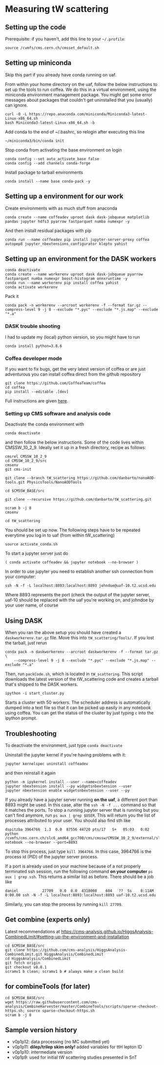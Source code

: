# Measuring tW scattering


## Setting up the code

Prerequisite: if you haven't, add this line to your `~/.profile`:
```
source /cvmfs/cms.cern.ch/cmsset_default.sh
```

## Setting up miniconda

Skip this part if you already have conda running on uaf.

From within your home directory on the uaf, follow the below instructions to set up the tools to run coffea.
We do this in a virtual environment, using the miniconda environment management package.
You might get some error messages about packages that couldn't get uninstalled that you (usually) can ignore.

```
curl -O -L https://repo.anaconda.com/miniconda/Miniconda3-latest-Linux-x86_64.sh
bash Miniconda3-latest-Linux-x86_64.sh -b 
```

Add conda to the end of ~/.bashrc, so relogin after executing this line
```
~/miniconda3/bin/conda init
```

Stop conda from activating the base environment on login
```
conda config --set auto_activate_base false
conda config --add channels conda-forge
```

Install package to tarball environments
```
conda install --name base conda-pack -y
```

## Setting up a environment for our work

Create environments with as much stuff from anaconda
```
conda create --name coffeadev uproot dask dask-jobqueue matplotlib pandas jupyter hdfs3 pyarrow fastparquet numba numexpr -y
```
And then install residual packages with pip
```
conda run --name coffeadev pip install jupyter-server-proxy coffea autopep8 jupyter_nbextensions_configurator klepto yahist
```

## Setting up an environment for the DASK workers

```
conda deactivate
conda create --name workerenv uproot dask dask-jobqueue pyarrow fastparquet numba numexpr boost-histogram onnxruntime -y
conda run --name workerenv pip install coffea yahist
conda activate workerenv
```

Pack it
```
conda pack -n workerenv --arcroot workerenv -f --format tar.gz --compress-level 9 -j 8 --exclude "*.pyc" --exclude "*.js.map" --exclude "*.a"
```

### DASK trouble shooting

I had to update my (local) python version, so you might have to run
```
conda install python=3.8.6
```

### Coffea developer mode

If you want to fix bugs, get the very latest version of coffea or are just adventurous you can install coffea direct from the github repository
```
git clone https://github.com/CoffeaTeam/coffea
cd coffea
pip install --editable .[dev]
```
Full instructions are given [here](https://coffeateam.github.io/coffea/installation.html#for-developers).

### Setting up CMS software and analysis code

Deactivate the conda environment with 
```
conda deactivate
```
and then follow the below instructions.
Some of the code lives within CMSSW_10_2_9. Ideally set it up in a fresh directory, recipe as follows:
```
cmsrel CMSSW_10_2_9
cd CMSSW_10_2_9/src
cmsenv
git cms-init

git clone --branch tW_scattering https://github.com/danbarto/nanoAOD-tools.git PhysicsTools/NanoAODTools

cd $CMSSW_BASE/src

git clone --recursive https://github.com/danbarto/tW_scattering.git

scram b -j 8
cmsenv

cd tW_scattering
```
You should be set up now. The following steps have to be repeated everytime you log in to uaf (from within tW_scattering)
```
source activate_conda.sh
```

To start a jupyter server just do
```
( conda activate coffeadev && jupyter notebook --no-browser )
```
In order to use jupyter you need to establish another ssh connection from your computer:
```
ssh -N -f -L localhost:8893:localhost:8893 johndoe@uaf-10.t2.ucsd.edu
```
Where 8893 represents the port (check the output of the jupyter server, uaf-10 should be replaced with the uaf you're working on, and johndoe by your user name, of course

## Using DASK

When you ran the above setup you should have created a `daskworkerenv.tar.gz` file. Move this into `tW_scattering/Tools/`. If you lost the tarball, just rerun
```
conda pack -n daskworkerenv --arcroot daskworkerenv -f --format tar.gz \
    --compress-level 9 -j 8 --exclude "*.pyc" --exclude "*.js.map" --exclude "*.a"
```

Then, run `packCode.sh`, which is located in `tW_scattering`. This script downloads the latest version of the tW_scattering code and creates a tarball that's shipped to the DASK workers.

```
ipython -i start_cluster.py
```
Starts a cluster with 50 workers. The scheduler address is automatically dumped into a text file so that it can be picked up easily in any notebook using coffea. You can get the status of the cluster by just typing `c` into the ipython prompt.


## Troubleshooting

To deactivate the environment, just type `conda deactivate`

Uninstall the jupyter kernel if you're having problems with it:
```
jupyter kernelspec uninstall coffeadev
```
and then reinstall it again
```
python -m ipykernel install --user --name=coffeadev
jupyter nbextension install --py widgetsnbextension --user
jupyter nbextension enable widgetsnbextension --user --py
```


If you already have a jupyter server running **on the uaf**, a different port than 8893 might be used. In this case, alter the `ssh -N -f ...` command so that it matches the ports. To stop a running jupyter server that is running but you can't find anymore, run `ps aux | grep $USER`. This will return you the list of processes attributed to your user. You should also find sth like
```
dspitzba 3964766  1.3  0.0  87556 44720 pts/17   S+   05:03   0:02 python /cvmfs/cms.cern.ch/slc6_amd64_gcc700/cms/cmssw/CMSSW_10_2_9/external/slc6_amd64_gcc700/bin/jupyter-notebook --no-browser --port=8893
```
To stop this process, just type `kill 3964766`. In this case, 3964766 is the process id (PID) of the jupyter server process.

If a port is already used on your machine because of a not properly terminated ssh session, run the following command **on your computer** `ps aux | grep ssh`. This returns a similar list as before. There should be a job like
```
daniel           27709   0.0  0.0  4318008    604   ??  Ss    8:11AM   0:00.00 ssh -N -f -L localhost:8893:localhost:8893 uaf-10.t2.ucsd.edu
```
Similarly, you can stop the process by running `kill 27709`.


## Get combine (experts only)
Latest recommendations at https://cms-analysis.github.io/HiggsAnalysis-CombinedLimit/#setting-up-the-environment-and-installation
```
cd $CMSSW_BASE/src
git clone https://github.com/cms-analysis/HiggsAnalysis-CombinedLimit.git HiggsAnalysis/CombinedLimit
cd HiggsAnalysis/CombinedLimit
git fetch origin
git checkout v8.0.1
scramv1 b clean; scramv1 b # always make a clean build
```

## for combineTools (for later)
```
cd $CMSSW_BASE/src
wget https://raw.githubusercontent.com/cms-analysis/CombineHarvester/master/CombineTools/scripts/sparse-checkout-https.sh; source sparse-checkout-https.sh
scram b -j 8
```

## Sample version history

- v0p1p12: data processing (no MC submitted yet)
- v0p1p11: **dilep/trilep skim only!** added variables for ttH lepton ID
- v0p1p10: intermediate version
- v0p1p9: used for initial tW scattering studies presented in SnT
